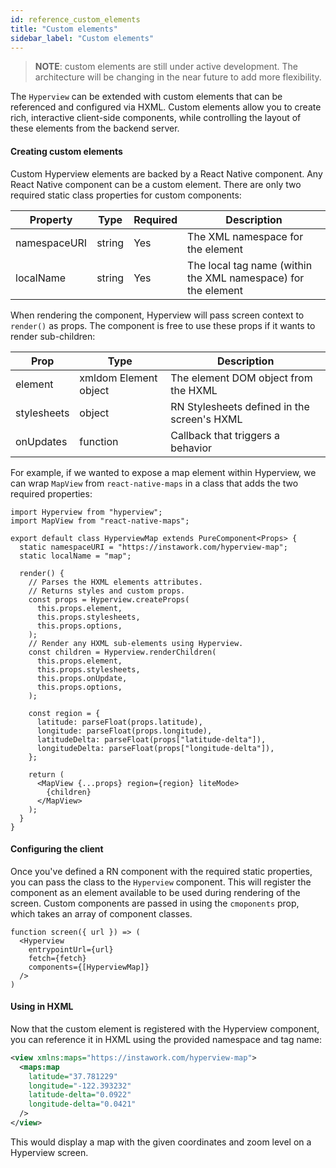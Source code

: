 ```yaml
---
id: reference_custom_elements
title: "Custom elements"
sidebar_label: "Custom elements"
---
```


> **NOTE**: custom elements are still under active development. The architecture will be changing in the near future to add more flexibility.

The `Hyperview` can be extended with custom elements that can be referenced and configured via HXML. Custom elements allow you to create rich, interactive client-side components, while controlling the layout of these elements from the backend server.

#### Creating custom elements

Custom Hyperview elements are backed by a React Native component. Any React Native component can be a custom element. There are only two required static class properties for custom components:

| Property     | Type   | Required | Description                                                   |
| ------------ | ------ | -------- | ------------------------------------------------------------- |
| namespaceURI | string | Yes      | The XML namespace for the element                             |
| localName    | string | Yes      | The local tag name (within the XML namespace) for the element |

When rendering the component, Hyperview will pass screen context to `render()` as props. The component is free to use these props if it wants to render sub-children:

| Prop        | Type                  | Description                                 |
| ----------- | --------------------- | ------------------------------------------- |
| element     | xmldom Element object | The element DOM object from the HXML        |
| stylesheets | object                | RN Stylesheets defined in the screen's HXML |
| onUpdates   | function              | Callback that triggers a behavior           |

For example, if we wanted to expose a map element within Hyperview, we can wrap `MapView` from `react-native-maps` in a class that adds the two required properties:

```es6
import Hyperview from "hyperview";
import MapView from "react-native-maps";

export default class HyperviewMap extends PureComponent<Props> {
  static namespaceURI = "https://instawork.com/hyperview-map";
  static localName = "map";

  render() {
    // Parses the HXML elements attributes.
    // Returns styles and custom props.
    const props = Hyperview.createProps(
      this.props.element,
      this.props.stylesheets,
      this.props.options,
    );
    // Render any HXML sub-elements using Hyperview.
    const children = Hyperview.renderChildren(
      this.props.element,
      this.props.stylesheets,
      this.props.onUpdate,
      this.props.options,
    );

    const region = {
      latitude: parseFloat(props.latitude),
      longitude: parseFloat(props.longitude),
      latitudeDelta: parseFloat(props["latitude-delta"]),
      longitudeDelta: parseFloat(props["longitude-delta"]),
    };

    return (
      <MapView {...props} region={region} liteMode>
        {children}
      </MapView>
    );
  }
}
```

#### Configuring the client

Once you've defined a RN component with the required static properties, you can pass the class to the `Hyperview` component. This will register the component as an element available to be used during rendering of the screen. Custom components are passed in using the `cmoponents` prop, which takes an array of component classes.

```es6
function screen({ url }) => (
  <Hyperview
    entrypointUrl={url}
    fetch={fetch}
    components={[HyperviewMap]}
  />
)
```

#### Using in HXML

Now that the custom element is registered with the Hyperview component, you can reference it in HXML using the provided namespace and tag name:

```xml
<view xmlns:maps="https://instawork.com/hyperview-map">
  <maps:map
    latitude="37.781229"
    longitude="-122.393232"
    latitude-delta="0.0922"
    longitude-delta="0.0421"
  />
</view>
```

This would display a map with the given coordinates and zoom level on a Hyperview screen.
